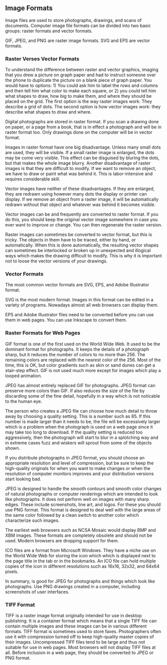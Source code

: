 ## Image Formats

Image files are used to store photographs, drawings, and scans of documents.
Computer image file formats can be divided into two basic groups: raster
formats and vector formats.

GIF, JPEG, and PNG are raster image formats. SVG and EPS are vector formats.

### Raster Verses Vector Formats

To understand the difference between raster and vector graphics, imaging that
you drew a picture on graph paper and had to instruct someone over the phone to
duplicate the picture on a blank piece of graph paper. You would have to
options: 1) You could ask him to label the rows and columns and then tell him
what color to make each square, or 2) you could tell him what shapes to draw,
how big to make them, and where they should be placed on the grid. The first
option is the way raster images work: They describe a grid of dots. The second
option is how vector images work: they describe what shapes to draw and where.

Digital photographs are stored in raster format. If you scan a drawing done on
paper, or a page from a book, that is in effect a photograph and will be in
raster format too. Only drawings done on the computer will be in vector format.

Images in raster format have one big disadvantage. Unless many small dots are
used, they will be visible. If a small raster image is enlarged, the dots may
be come very visible. This effect can be disguised by bluring the dots, but
that makes the whole image blurry.  Another disadvantage of raster images is
that they are difficult to modify.  If we want to remove an object, we have to
draw or paint what was behind it.  This is labor-intensive and requires
considerable skill.

Vector images have neither of these disadvantages. If they are enlarged, they
are redrawn using however many dots the display or printer can display. If we
remove an object from a raster image, it will be automatically redrawn without
that object and whatever was behind it becomes visible.

Vector images can be and frequently are converted to raster format. If you do
this, you should keep the original vector image somewhere in case you ever want
to improve or change. You can then regenerate the raster version.

Raster images can sometimes be converted to vector format, but this is tricky.
The objects in them have to be traced, either by hand, or automatically. When
this is done automatically, the resulting vector shapes can sometimes be
interlocked or broken up in unexpected and illogical ways which makes the
drawing difficult to modify. This is why it is important not to loose the
vector versions of your drawings.

### Vector Formats

The most common vector formats are SVG, EPS, and Adobe Illustrator format.

SVG is the most modern format. Images in this format can be edited in a variety
of programs. Nowadays almost all web browsers can display them.

EPS and Adobe Illustrator files need to be converted before you can use them
in web pages. You can use Inkscape to convert them.

### Raster Formats for Web Pages

GIF format is one of the first used on the World Wide Web. It used to be the
dominant format for photographs. It keeps the details of a photograph sharp,
but it reduces the number of colors to no more than 256. The remaining colors
are replaced with the nearest color of the 256. Most of the time, this is OK,
but color gradients such as skin or sand dunes can get a stair-step effect.
GIF is not used much more except for images which play a looped animation.

JPEG has almost entirely replaced GIF for photographs. JPEG format can preserve
more colors than GIF. If also reduces the size of the file by discarding some
of the fine detail, hopefully in a way which is not noticable to the human eye.

The person who creates a JPEG file can choose how much detail to throw away
by choosing a quality setting. This is a number such as 85. If this number is
made larger than it needs to be, the file will be excessively larger which
is a problem when the photograph is used on a web page since it may take
too long to download. If the quality setting is reduced too aggressively,
then the photograph will start to blur in a splotching way and in extreme
cases fuzz and wiskers will sprout from some of the objects shown.

If you distribute photographs in JPEG format, you should choose an appropriate
resolution and level of compression, but be sure to keep the high-quality
originals for when you want to make changes or when the resolution of computer
monitors improves and your distribution versions start looking bad.

JPEG is designed to handle the smooth contours and smooth color changes of
natural photographs or computer renderings which are intended to look like
photographs. It does not perform well on images with many sharp edges. These
include screenshots, line art, and logos. For these you should use PNG format.
This format is designed to deal well with the large areas of the same color
followed by a clean switch to another color which characterize such images.

The earliest web browsers such as NCSA Mosaic would display BMP and XBM images.
These formats are completely obsolete and should not be used. Modern browsers
are dropping support for them.

ICO files are a format from Microsoft Windows. They have a niche use on the
World Wide Web for storing the icon which which is displayed next to the page
title in the tab or in the bookmarks. An ICO file can hold multiple copies of
the icon in different resolutions such as 16x16, 32x32, and 64x64 pixels.

In summary, is good for JPEG for photographs and things which look like photographs.
Use PNG drawings created in a computer, including screenshots of user interfaces.

### TIFF Format

TIFF is a raster image format originally intended for use in desktop
publishing.  It is a container format which means that a single TIFF file can
contain multiple images and these images can be in various different formats.
TIFF format is sometimes used to store faxes. Photographers often use it with
compression turned off to keep high-quality master copies of their images.
Uncompressed TIFF files tend to be large and thus not suitable for use in web
pages. Most browsers will not display TIFF files at all. Before inclusion in
a web page, they should be converted to JPEG or PNG format.

